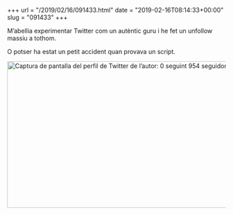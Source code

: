 +++
url = "/2019/02/16/091433.html"
date = "2019-02-16T08:14:33+00:00"
slug = "091433"
+++

M’abellia experimentar Twitter com un autèntic guru i he fet un unfollow massiu a tothom.

O potser ha estat un petit accident quan provava un script.

<img src="/wp-content/uploads/2019/02/59b6b69af4fe4f00820ec6b4c1aa8819.jpg" width="600" height="338" alt="Captura de pantalla del perfil de Twitter de l’autor: 0 seguint 954 seguidors" />
